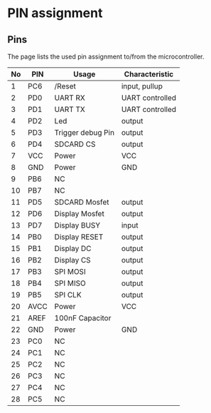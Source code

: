 # PIN assignment

## Pins

The page lists the used pin assignment to/from the microcontroller.

|No| PIN  |   Usage           | Characteristic       |
|--|------|-------------------|----------------------|
| 1| PC6  |  /Reset           | input, pullup        |
| 2| PD0  | UART RX           | UART controlled      |
| 3| PD1  | UART TX           | UART controlled      |
| 4| PD2  | Led               | output               |
| 5| PD3  | Trigger debug Pin | output               |
| 6| PD4  | SDCARD CS         | output               |
| 7| VCC  | Power             | VCC                  |
| 8| GND  | Power             | GND                  |
| 9| PB6  | NC                |                      |
|10| PB7  | NC                |                      |
|11| PD5  | SDCARD Mosfet     | output               |
|12| PD6  | Display Mosfet    | output               |
|13| PD7  | Display BUSY      | input                |
|14| PB0  | Display RESET     | output               |
|15| PB1  | Display DC        | output               |
|16| PB2  | Display CS        | output               |
|17| PB3  | SPI MOSI          | output               |
|18| PB4  | SPI MISO          | output               |
|19| PB5  | SPI CLK           | output               |
|20| AVCC | Power             | VCC                  |
|21| AREF | 100nF Capacitor   |                      |
|22| GND  | Power             | GND                  |
|23| PC0  | NC                |                      |
|24| PC1  | NC                |                      |
|25| PC2  | NC                |                      |
|26| PC3  | NC                |                      |
|27| PC4  | NC                |                      |
|28| PC5  | NC                |                      |